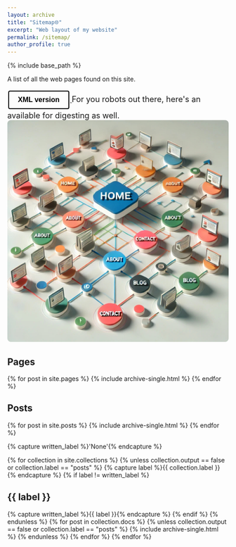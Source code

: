 ```yaml
---
layout: archive
title: "Sitemap🌐"
excerpt: "Web layout of my website"
permalink: /sitemap/
author_profile: true
---
```


{% include base_path %}

A list of all the web pages found on this site. 

<style>
/* Text next to the button */
.tex-right {
  font-size: 18px;
  flex-grow: 1;  /* Makes the text take up the remaining space */
  text-align: left;  /* Aligns text to the left */
}
/* Button Styles */
.download-button {
  border: 2px solid #000;
  padding: 10px 20px;
  text-align: center;
  text-decoration: none;
  display: inline-flex;
  align-items: center;
  font-size: 16px;
  margin: 4px 2px;
  cursor: pointer;
  border-radius: 4px;
  background-color: transparent;
  color: black;
  font-weight: bold;
  transition: background-color 0.3s ease-in-out, border-color 0.3s ease-in-out;
}
/* Hover Effect */
.download-button:hover {
  background-color: #A9A9A9;
  color: white;
  border-color: #696969;
  transform: translateY(-3px);
}
/* Active Effect */
.download-button:active {
  background-color: #696969;
  border-color: #696969;
  transform: translateY(2px);
  box-shadow: 0 2px #D3D3D3;
}
/* Responsive Styles */
@media (max-width: 600px) {
  /* Adjust button text size and margins for smaller screens */
  .download-button {
    font-size: 14px;
    padding: 8px 16px;
  }
  .tex-right {
    font-size: 16px;
  }
}
</style>

<div class="download-button-container">
      <a href="{{ base_path }}/sitemap.xml">
        <button class="download-button">
          XML version
        </button>
      </a>
      <span class="tex-right">For you robots out there, here's an available for digesting as well.</span>
</div>

<img src='/images/sitemax.jpg' style="border-radius: 8px; cursor: crosshair;">

<h2>Pages</h2>
{% for post in site.pages %}
  {% include archive-single.html %}
{% endfor %}

<h2>Posts</h2>
{% for post in site.posts %}
  {% include archive-single.html %}
{% endfor %}

{% capture written_label %}'None'{% endcapture %}

{% for collection in site.collections %}
{% unless collection.output == false or collection.label == "posts" %}
  {% capture label %}{{ collection.label }}{% endcapture %}
  {% if label != written_label %}
  <h2>{{ label }}</h2>
  {% capture written_label %}{{ label }}{% endcapture %}
  {% endif %}
{% endunless %}
{% for post in collection.docs %}
  {% unless collection.output == false or collection.label == "posts" %}
  {% include archive-single.html %}
  {% endunless %}
{% endfor %}
{% endfor %}
